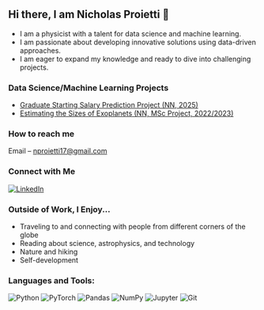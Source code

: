 ## Hi there, I am Nicholas Proietti 👋

- I am a physicist with a talent for data science and machine learning.
- I am passionate about developing innovative solutions using data-driven approaches.
- I am eager to expand my knowledge and ready to dive into challenging projects.

### Data Science/Machine Learning Projects

- [Graduate Starting Salary Prediction Project (NN, 2025)](https://github.com/nicholasproietti/Graduate-Starting-Salary-Prediction-Project)
- [Estimating the Sizes of Exoplanets (NN, MSc Project, 2022/2023)](https://github.com/nicholasproietti/LGM)

### How to reach me

Email – [nproietti17@gmail.com](mailto:nproietti17@gmail.com)

### Connect with Me

[![LinkedIn](https://img.shields.io/badge/-LinkedIn-blue?style=flat&logo=Linkedin&logoColor=white)](https://www.linkedin.com/in/nicholas-proietti/)

### Outside of Work, I Enjoy...
- Traveling to and connecting with people from different corners of the globe
- Reading about science, astrophysics, and technology
- Nature and hiking
- Self-development

### Languages and Tools:
![Python](https://img.shields.io/badge/-Python-3776AB?style=flat&logo=python&logoColor=white)
![PyTorch](https://img.shields.io/badge/-PyTorch-EE4C2C?style=flat&logo=pytorch&logoColor=white)
![Pandas](https://img.shields.io/badge/-Pandas-150458?style=flat&logo=pandas&logoColor=white)
![NumPy](https://img.shields.io/badge/-NumPy-013243?style=flat&logo=numpy&logoColor=white)
![Jupyter](https://img.shields.io/badge/-Jupyter-F37626?style=flat&logo=jupyter&logoColor=white)
![Git](https://img.shields.io/badge/-Git-F05032?style=flat&logo=git&logoColor=white)

